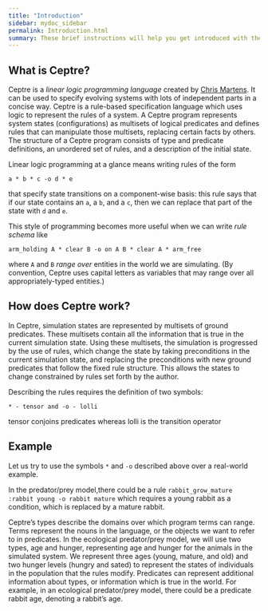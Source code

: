 ```yaml
---
title: "Introduction"
sidebar: mydoc_sidebar
permalink: Introduction.html
summary: These brief instructions will help you get introduced with the ceptre. The other topics in this website will help you to go deep down on specific topics.
---
```


## What is Ceptre?

Ceptre is a *linear logic programming language* created by [Chris
Martens](https://sites.google.com/ncsu.edu/cmartens). It can be used to specify evolving
systems with lots of independent parts in a concise way. Ceptre is a rule-based specification language which uses
logic to represent the rules of a system. A Ceptre program
represents system states (configurations) as multisets of logical
predicates and defines rules that can manipulate those multisets,
replacing certain facts by others. The structure of a Ceptre
program consists of type and predicate definitions, an unordered
set of rules, and a description of the initial state.

Linear logic programming at a glance means writing rules of the form

```
a * b * c -o d * e
```

that specify state transitions on a component-wise basis: this rule says
that if our state contains an `a`, a `b`, and a `c`, then we can replace
that part of the state with `d` and `e`.

This style of programming becomes more useful when we can write *rule
schema* like

```
arm_holding A * clear B -o on A B * clear A * arm_free
```

where `A` and `B` *range over* entities in the world we are simulating. (By
convention, Ceptre uses capital letters as variables that may range over
all appropriately-typed entities.)

## How does Ceptre work?

In Ceptre, simulation states are represented by multisets of
ground predicates. These multisets contain all the information
that is true in the current simulation state. Using these multisets,
the simulation is progressed by the use of rules, which change
the state by taking preconditions in the current simulation state,
and replacing the preconditions with new ground predicates
that follow the fixed rule structure. This allows the states to
change constrained by rules set forth by the author.

Describing the rules requires the definition of two symbols:

```
* - tensor and -o - lolli
```
tensor conjoins predicates whereas lolli is the transition operator 

## Example 

Let us try to use the symbols `*` and `-o` described above over a real-world example.

In the predator/prey model,there could be a rule `rabbit_grow_mature :rabbit young -o rabbit mature` which requires a young rabbit as a
condition, which is replaced by a mature rabbit.

Ceptre’s types describe the domains over which program
terms can range. Terms represent the nouns in the language, or
the objects we want to refer to in predicates. In the ecological
predator/prey model, we will use two types, age and hunger,
representing age and hunger for the animals in the simulated
system. We represent three ages (young, mature, and old)
and two hunger levels (hungry and sated) to represent the
states of individuals in the population that the rules modify.
Predicates can represent additional information about types,
or information which is true in the world. For example, in
an ecological predator/prey model, there could be a predicate
rabbit age, denoting a rabbit’s age.
